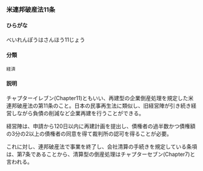 <div style="display:none;">

## [あ行](securities-terms?id=あ行)
## [か行](securities-terms?id=か行)
## [さ行](securities-terms?id=さ行)
## [た行](securities-terms?id=た行)
## [な行](securities-terms?id=な行)
## [は行](securities-terms?id=は行)

</div>

### 米連邦破産法11条

#### ひらがな

べいれんぽうはさんほう11じょう

#### 分類

`経済`

#### 説明

チャプターイレブン(Chapter11)ともいい、再建型の企業倒産処理を規定した米連邦破産法の第11条のこと。日本の民事再生法に類似し、旧経営陣が引き続き経営しながら負債の削減など企業再建を行うことができる。
 
経営陣は、申請から120日以内に再建計画を提出し、債権者の過半数かつ債権額の3分の2以上の債権者の同意を得て裁判所の認可を得ることが必要。
 
これに対し、連邦破産法で事業を終了し、会社清算の手続きを規定している条項は、第7条であることから、清算型の倒産処理はチャプターセブン(Chapter7)と言われる。

<div style="display:none;">

## [ま行](securities-terms?id=ま行)
## [や行](securities-terms?id=や行)
## [ら行](securities-terms?id=ら行)
## [わ行](securities-terms?id=わ行)
## [英数字・記号](securities-terms?id=英数字・記号)

</div>

